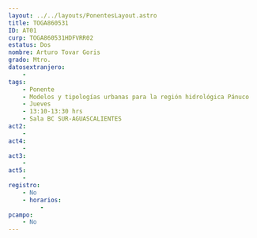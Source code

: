 ```yaml
---
layout: ../../layouts/PonentesLayout.astro
title: TOGA860531
ID: AT01
curp: TOGA860531HDFVRR02
estatus: Dos
nombre: Arturo Tovar Goris
grado: Mtro.
datosextranjero:
    - 
tags:
    - Ponente
    - Modelos y tipologías urbanas para la región hidrológica Pánuco
    - Jueves
    - 13:10-13:30 hrs
    - Sala BC SUR-AGUASCALIENTES 
act2: 
    - 
act4: 
    - 
act3: 
    - 
act5: 
    - 
registro:
    - No
    - horarios:
         -
pcampo:
    - No
---
```

